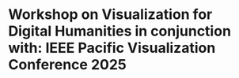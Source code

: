 # Workshop on Visualization for Digital Humanities in conjunction with: IEEE Pacific Visualization Conference 2025

